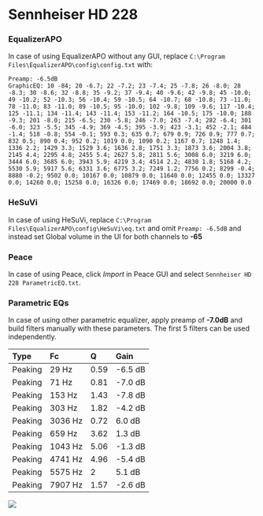 # Sennheiser HD 228

### EqualizerAPO
In case of using EqualizerAPO without any GUI, replace `C:\Program Files\EqualizerAPO\config\config.txt`
with:
```
Preamp: -6.5dB
GraphicEQ: 10 -84; 20 -6.7; 22 -7.2; 23 -7.4; 25 -7.8; 26 -8.0; 28 -8.3; 30 -8.6; 32 -8.8; 35 -9.2; 37 -9.4; 40 -9.6; 42 -9.8; 45 -10.0; 49 -10.2; 52 -10.3; 56 -10.4; 59 -10.5; 64 -10.7; 68 -10.8; 73 -11.0; 78 -11.0; 83 -11.0; 89 -10.5; 95 -10.0; 102 -9.8; 109 -9.6; 117 -10.4; 125 -11.1; 134 -11.4; 143 -11.4; 153 -11.2; 164 -10.5; 175 -10.0; 188 -9.3; 201 -8.0; 215 -6.5; 230 -5.8; 246 -7.0; 263 -7.4; 282 -6.4; 301 -6.0; 323 -5.5; 345 -4.9; 369 -4.5; 395 -3.9; 423 -3.1; 452 -2.1; 484 -1.4; 518 -0.8; 554 -0.1; 593 0.3; 635 0.7; 679 0.9; 726 0.9; 777 0.7; 832 0.5; 890 0.4; 952 0.2; 1019 0.0; 1090 0.2; 1167 0.7; 1248 1.4; 1336 2.2; 1429 3.3; 1529 3.6; 1636 2.8; 1751 3.3; 1873 3.6; 2004 3.8; 2145 4.4; 2295 4.8; 2455 5.4; 2627 5.8; 2811 5.6; 3008 6.0; 3219 6.0; 3444 6.0; 3685 6.0; 3943 5.9; 4219 3.4; 4514 2.2; 4830 1.8; 5168 4.2; 5530 5.9; 5917 5.6; 6331 3.6; 6775 3.2; 7249 1.2; 7756 0.2; 8299 -0.4; 8880 -0.2; 9502 0.0; 10167 0.0; 10879 0.0; 11640 0.0; 12455 0.0; 13327 0.0; 14260 0.0; 15258 0.0; 16326 0.0; 17469 0.0; 18692 0.0; 20000 0.0
```

### HeSuVi
In case of using HeSuVi, replace `C:\Program Files\EqualizerAPO\config\HeSuVi\eq.txt` and omit `Preamp:
-6.5dB` and instead set Global volume in the UI for both channels to **-65**

### Peace
In case of using Peace, click *Import* in Peace GUI and select `Sennheiser HD 228 ParametricEQ.txt`.

### Parametric EQs
In case of using other parametric equalizer, apply preamp of **-7.0dB** and build filters manually with
these parameters. The first 5 filters can be used independently.

| Type    | Fc      |    Q | Gain    |
|:--------|:--------|:-----|:--------|
| Peaking | 29 Hz   | 0.59 | -6.5 dB |
| Peaking | 71 Hz   | 0.81 | -7.0 dB |
| Peaking | 153 Hz  | 1.43 | -7.8 dB |
| Peaking | 303 Hz  | 1.82 | -4.2 dB |
| Peaking | 3036 Hz | 0.72 | 6.0 dB  |
| Peaking | 659 Hz  | 3.62 | 1.3 dB  |
| Peaking | 1043 Hz | 5.06 | -1.3 dB |
| Peaking | 4741 Hz | 4.96 | -5.4 dB |
| Peaking | 5575 Hz | 2    | 5.1 dB  |
| Peaking | 7907 Hz | 1.57 | -2.6 dB |

![](https://raw.githubusercontent.com/jaakkopasanen/AutoEq/master/results/headphonecom/headphonecom/Sennheiser%20HD%20228/Sennheiser%20HD%20228.png)